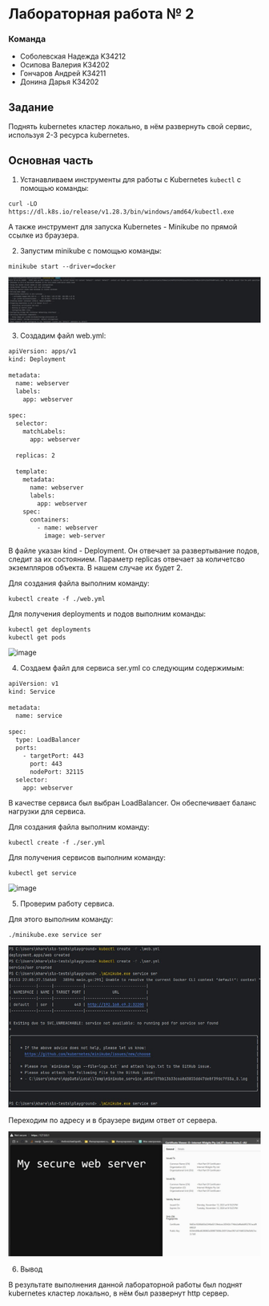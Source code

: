 # Лабораторная работа № 2
### Команда
- Соболевская Надежда K34212
- Осипова Валерия K34202
- Гончаров Андрей K34211
- Донина Дарья К34202

## Задание

Поднять kubernetes кластер локально, в нём развернуть свой сервис, используя 2-3 ресурса kubernetes.

## Основная часть

1. Устанавливаем инструменты для работы с Kubernetes `kubectl` с помощью команды:
```
curl -LO https://dl.k8s.io/release/v1.28.3/bin/windows/amd64/kubectl.exe
```

А также инструмент для запуска Kubernetes - Minikube по прямой ссылке из браузера.

2. Запустим minikube с помощью команды:

```
minikube start --driver=docker
```
<img src="./img/pic1.jpg"/>

3. Создадим файл web.yml:

```
apiVersion: apps/v1
kind: Deployment

metadata:
  name: webserver
  labels:
    app: webserver

spec:
  selector:
    matchLabels:
      app: webserver

  replicas: 2

  template:
    metadata:
      name: webserver
      labels:
        app: webserver
    spec:
      containers:
        - name: webserver
          image: web-server
```
В файле указан kind - Deployment. Он отвечает за развертывание подов, следит за их состоянием. Параметр replicas отвечает за количетсво экземпляров объекта. В нашем случае их будет 2.

Для создания файла выполним команду:

```
kubectl create -f ./web.yml
```

Для получения deployments и подов выполним команды:
```
kubectl get deployments 
kubectl get pods
```
<img src="#" alt="image"/>

4. Создаем файл для сервиса ser.yml со следующим содержимым:

```
apiVersion: v1
kind: Service

metadata:
  name: service

spec:
  type: LoadBalancer
  ports:
    - targetPort: 443
      port: 443
      nodePort: 32115
  selector:
    app: webserver
```

В качестве сервиса был выбран LoadBalancer. Он обеспечивает баланс нагрузки для сервиса.

Для создания файла выполним команду:

```
kubectl create -f ./ser.yml
```
Для получения сервисов выполним команду:

```
kubectl get service
```
<img src="#" alt="image"/>

5. Проверим работу сервиса.

Для этого выполним команду:

```
./minikube.exe service ser
```
<img src="./img/pic2.jpg"/>

Переходим по адресу и в браузере видим ответ от сервера.

<img src="./img/pic5.jpg"/>

6. Вывод

В результате выполнения данной лабораторной работы был поднят kubernetes кластер локально, в нём был развернут http сервер.

